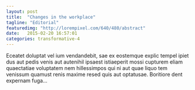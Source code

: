 ```yaml
---
layout: post
title:  "Changes in the workplace"
tagline: "Editorial"
featuredimg: "http://lorempixel.com/640/480/abstract"
date:   2015-02-20 16:57:01
categories: transformative-4
---
```

Eceatet doluptat vel ium vendandebit, sae ex eostemque explic tempel ipiet dus aut pedis venis aut autenihil ipsaest istiaeperit mossi cupturem eliam quaectatiae voluptatem nem hillessimpos qui ni aut quae liquo tem venissum quamust renis maxime resed quis aut optatusae. Boritiore dent expernam fuga...